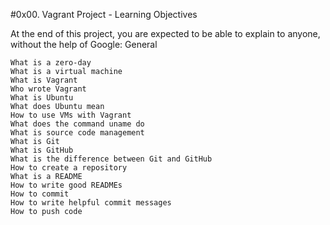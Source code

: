 #0x00. Vagrant Project - 
Learning Objectives

At the end of this project, you are expected to be able to explain to anyone, without the help of Google:
General

    What is a zero-day
    What is a virtual machine
    What is Vagrant
    Who wrote Vagrant
    What is Ubuntu
    What does Ubuntu mean
    How to use VMs with Vagrant
    What does the command uname do
    What is source code management
    What is Git
    What is GitHub
    What is the difference between Git and GitHub
    How to create a repository
    What is a README
    How to write good READMEs
    How to commit
    How to write helpful commit messages
    How to push code
